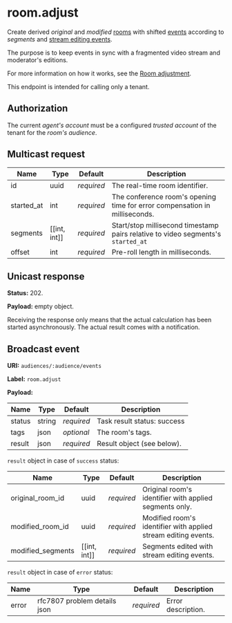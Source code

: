 # room.adjust

Create derived _original_ and _modified_ [rooms](../room.md#room) with shifted
[events](../event.md#event) according to _segments_ and
[stream editing events](../event.md#stream-editing-events).

The purpose is to keep events in sync with a fragmented video stream and moderator's editions.

For more information on how it works, see the [Room adjustment](../../impl/room_adjustment.md).

This endpoint is intended for calling only a tenant.

## Authorization

The current _agent's_ _account_ must be a configured _trusted account_ of the tenant for the
_room's_ _audience_.

## Multicast request

Name       | Type         | Default    | Description
---------- | ------------ | ---------- | --------------------------------------------------------
id         | uuid         | _required_ | The real-time room identifier.
started_at | int          | _required_ | The conference room's opening time for error compensation in milliseconds.
segments   | [[int, int]] | _required_ | Start/stop millisecond timestamp pairs relative to video segments's `started_at`
offset     | int          | _required_ | Pre-roll length in milliseconds.

## Unicast response

**Status:** 202.

**Payload:** empty object.

Receiving the response only means that the actual calculation has been started asynchronously.
The actual result comes with a notification.

## Broadcast event

**URI:** `audiences/:audience/events`

**Label:** `room.adjust`

**Payload:**

Name   | Type   | Default    | Description
------ | ------ | ---------- | -----------------------------------
status | string | _required_ | Task result status: success | error.
tags   | json   | _optional_ | The room's tags.
result | json   | _required_ | Result object (see below).

`result` object in case of `success` status:

Name              | Type         | Default    | Description
----------------- | ------------ | ---------- | ---------------------------------
original_room_id  | uuid         | _required_ | Original room's identifier with applied segments only.
modified_room_id  | uuid         | _required_ | Modified room's identifier with applied stream editing events.
modified_segments | [[int, int]] | _required_ | Segments edited with stream editing events.

`result` object in case of `error` status:

Name  | Type                         | Default    | Description
----- | ---------------------------- | ---------- | ---------------------------------
error | rfc7807 problem details json | _required_ | Error description.
